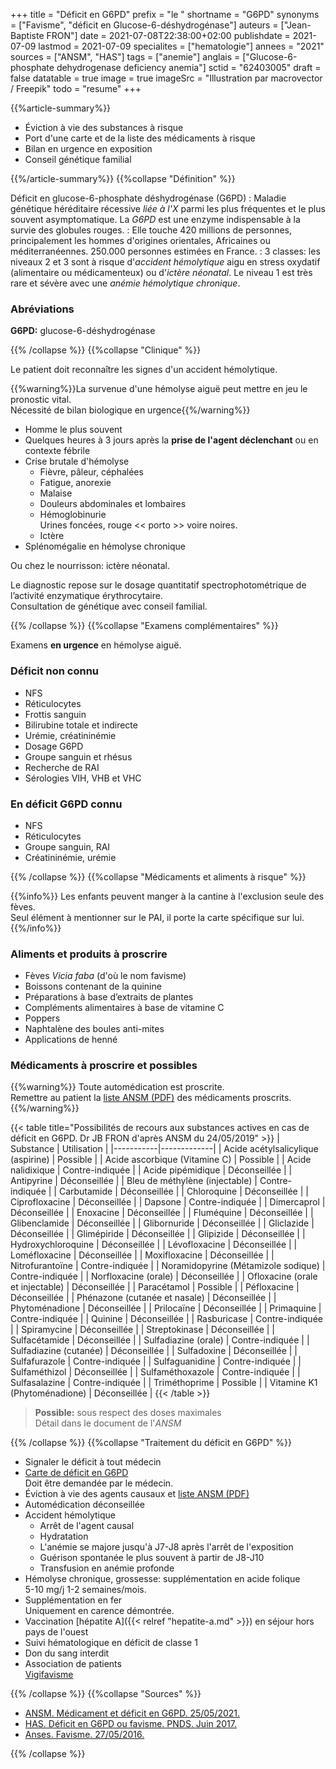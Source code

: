 +++
title = "Déficit en G6PD"
prefix = "le "
shortname = "G6PD"
synonyms = ["Favisme", "déficit en Glucose-6-déshydrogénase"]
auteurs = ["Jean-Baptiste FRON"]
date = 2021-07-08T22:38:00+02:00
publishdate = 2021-07-09
lastmod = 2021-07-09
specialites = ["hematologie"]
annees = "2021"
sources = ["ANSM", "HAS"]
tags = ["anemie"]
anglais = ["Glucose-6-phosphate dehydrogenase deficiency anemia"]
sctid = "62403005"
draft = false
datatable = true
image = true
imageSrc = "Illustration par macrovector / Freepik"
todo = "resume"
+++

{{%article-summary%}}

- Éviction à vie des substances à risque
- Port d'une carte et de la liste des médicaments à risque
- Bilan en urgence en exposition
- Conseil génétique familial

{{%/article-summary%}}
{{%collapse "Définition" %}}

Déficit en glucose-6-phosphate déshydrogénase (G6PD)
: Maladie génétique héréditaire récessive *liée à l'X* parmi les plus fréquentes et le plus souvent asymptomatique. La *G6PD* est une enzyme indispensable à la survie des globules rouges.
: Elle touche 420 millions de personnes, principalement les hommes d'origines orientales, Africaines ou méditerranéennes. 250.000 personnes estimées en France.
: 3 classes: les niveaux 2 et 3 sont à risque d'*accident hémolytique* aigu en stress oxydatif (alimentaire ou médicamenteux) ou d'*ictère néonatal*. Le niveau 1 est très rare et sévère avec une *anémie hémolytique chronique*.

### Abréviations

**G6PD:** glucose-6-déshydrogénase

{{% /collapse %}}
{{%collapse "Clinique" %}}

Le patient doit reconnaître les signes d'un accident hémolytique.

{{%warning%}}La survenue d'une hémolyse aiguë peut mettre en jeu le pronostic vital.  
Nécessité de bilan biologique en urgence{{%/warning%}}

- Homme le plus souvent
- Quelques heures à 3 jours après la **prise de l'agent déclenchant** ou en contexte fébrile
- Crise brutale d'hémolyse
  - Fièvre, pâleur, céphalées
  - Fatigue, anorexie
  - Malaise
  - Douleurs abdominales et lombaires
  - Hémoglobinurie  
  Urines foncées, rouge << porto >> voire noires.
  - Ictère
- Splénomégalie en hémolyse chronique

Ou chez le nourrisson: ictère néonatal.

Le diagnostic repose sur le dosage quantitatif spectrophotométrique de l’activité enzymatique érythrocytaire.  
Consultation de génétique avec conseil familial.

{{% /collapse %}}
{{%collapse "Examens complémentaires" %}}

Examens **en urgence** en hémolyse aiguë.

### Déficit non connu

- NFS
- Réticulocytes
- Frottis sanguin
- Bilirubine totale et indirecte
- Urémie, créatininémie
- Dosage G6PD
- Groupe sanguin et rhésus
- Recherche de RAI
- Sérologies VIH, VHB et VHC

### En déficit G6PD connu

- NFS
- Réticulocytes
- Groupe sanguin, RAI
- Créatininémie, urémie

{{% /collapse %}}
{{%collapse "Médicaments et aliments à risque" %}}

{{%info%}}
Les enfants peuvent manger à la cantine à l'exclusion seule des fèves.  
Seul élément à mentionner sur le PAI, il porte la carte spécifique sur lui.{{%/info%}}

### Aliments et produits à proscrire

- Fèves *Vicia faba* (d'où le nom favisme)
- Boissons contenant de la quinine
- Préparations à base d’extraits de plantes
- Compléments alimentaires à base de vitamine C
- Poppers
- Naphtalène des boules anti-mites
- Applications de henné

### Médicaments à proscrire et possibles

{{%warning%}}
Toute automédication est proscrite.  
Remettre au patient la [liste ANSM (PDF)](https://ansm.sante.fr/uploads/2021/03/11/liste-substances-actives-deficit-g6pd-20052019-1-2.pdf) des médicaments proscrits.
{{%/warning%}}

{{< table title="Possibilités de recours aux substances actives en cas de déficit en G6PD. Dr JB FRON d'après ANSM du 24/05/2019" >}}
| Substance | Utilisation |
|-----------|-------------|
| Acide acétylsalicylique (aspirine) | Possible |
| Acide ascorbique (Vitamine C) | Possible |
| Acide nalidixique | Contre-indiquée |
| Acide pipémidique | Déconseillée |
| Antipyrine | Déconseillée |
| Bleu de méthylène (injectable) | Contre-indiquée |
| Carbutamide | Déconseillée |
| Chloroquine | Déconseillée |
| Ciprofloxacine | Déconseillée |
| Dapsone | Contre-indiquée |
| Dimercaprol  | Déconseillée |
| Enoxacine | Déconseillée |
| Fluméquine | Déconseillée |
| Glibenclamide | Déconseillée |
| Glibornuride | Déconseillée |
| Gliclazide | Déconseillée |
| Glimépiride | Déconseillée |
| Glipizide | Déconseillée |
| Hydroxychloroquine | Déconseillée |
| Lévofloxacine | Déconseillée |
| Loméfloxacine | Déconseillée |
| Moxifloxacine | Déconseillée |
| Nitrofurantoïne | Contre-indiquée |
| Noramidopyrine (Métamizole sodique) | Contre-indiquée |
| Norfloxacine (orale) | Déconseillée |
| Ofloxacine (orale et injectable) | Déconseillée |
| Paracétamol | Possible |
| Péfloxacine | Déconseillée |
| Phénazone  (cutanée et nasale) | Déconseillée |
| Phytoménadione  | Déconseillée |
| Prilocaïne | Déconseillée |
| Primaquine | Contre-indiquée |
| Quinine | Déconseillée |
| Rasburicase | Contre-indiquée |
| Spiramycine | Déconseillée |
| Streptokinase | Déconseillée |
| Sulfacétamide | Déconseillée |
| Sulfadiazine (orale) | Contre-indiquée |
| Sulfadiazine (cutanée) | Déconseillée |
| Sulfadoxine | Déconseillée |
| Sulfafurazole | Contre-indiquée |
| Sulfaguanidine | Contre-indiquée |
| Sulfaméthizol | Déconseillée |
| Sulfaméthoxazole | Contre-indiquée |
| Sulfasalazine | Contre-indiquée |
| Triméthoprime | Possible |
| Vitamine K1 (Phytoménadione) | Déconseillée |
{{< /table >}}

> **Possible:** sous respect des doses maximales  
Détail dans le document de l'*ANSM*

{{% /collapse %}}
{{%collapse "Traitement du déficit en G6PD" %}}

- Signaler le déficit à tout médecin
- [Carte de déficit en G6PD](https://docs.google.com/forms/d/e/1FAIpQLSc6cF8E4i2j1jxGUqUwRaqu4E_gzP-qnX3spfBwfNq9tgAPEw/viewform?c=0&w=1)  
Doit être demandée par le médecin.
- Éviction à vie des agents causaux et [liste ANSM (PDF)](https://ansm.sante.fr/uploads/2021/03/11/liste-substances-actives-deficit-g6pd-20052019-1-2.pdf)
- Automédication déconseillée
- Accident hémolytique
  - Arrêt de l'agent causal
  - Hydratation
  - L'anémie se majore jusqu'à J7-J8 après l'arrêt de l'exposition
  - Guérison spontanée le plus souvent à partir de J8-J10
  - Transfusion en anémie profonde
- Hémolyse chronique, grossesse: supplémentation en acide folique  
5-10 mg/j 1-2 semaines/mois.
- Supplémentation en fer  
Uniquement en carence démontrée.
- Vaccination [hépatite A]({{< relref "hepatite-a.md" >}}) en séjour hors pays de l'ouest
- Suivi hématologique en déficit de classe 1
- Don du sang interdit
- Association de patients  
[Vigifavisme](https://www.vigifavisme.com/)

{{% /collapse %}}
{{%collapse "Sources" %}}

- [ANSM. Médicament et déficit en G6PD. 25/05/2021.](https://ansm.sante.fr/documents/reference/medicament-et-deficit-en-g6pd)
- [HAS. Déficit en G6PD ou favisme. PNDS. Juin 2017.](https://www.has-sante.fr/jcms/c_2800207/fr/deficit-en-g6pd-glucose-6-phosphate-deshydrogenase-ou-favisme)
- [Anses. Favisme. 27/05/2016.](https://www.anses.fr/fr/content/favisme)

{{% /collapse %}}
